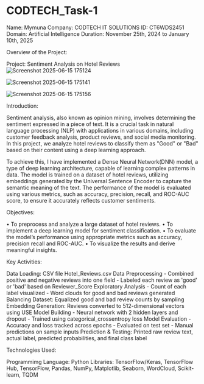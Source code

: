 # CODTECH_Task-1

Name: Mymuna
Company: CODTECH IT SOLUTIONS
ID: CT6WDS2451
Domain: Artificial Intelligence
Duration: November 25th, 2024 to January 10th, 2025

Overview of the Project:

Project: Sentiment Analysis on Hotel Reviews
![Screenshot 2025-06-15 175124](https://github.com/user-attachments/assets/0233b3ec-29c1-4d5b-a203-c14e2c6ffb32)

![Screenshot 2025-06-15 175141](https://github.com/user-attachments/assets/3abc1300-1682-4d47-ba4c-0a9213ab3403)

![Screenshot 2025-06-15 175156](https://github.com/user-attachments/assets/70791009-932f-4f9f-ad65-e333f610e4e0)

Introduction:

Sentiment analysis, also known as opinion mining, involves determining the sentiment expressed in a piece of text. It is a crucial task in natural language processing (NLP) with applications in various domains, including customer feedback analysis, product reviews, and social media monitoring. In this project, we analyze hotel reviews to classify them as "Good" or "Bad" based on their content using a deep learning approach.

To achieve this, I have implemented a Dense Neural Network(DNN) model, a type of deep learning architecture, capable of learning complex patterns in data. The model is trained on a dataset of hotel reviews, utilizing embeddings generated by the Universal Sentence Encoder to capture the semantic meaning of the text. The performance of the model is evaluated using various metrics, such as accuracy, precision, recall, and ROC-AUC score, to ensure it accurately reflects customer sentiments.

Objectives:
 
• To preprocess and analyze a large dataset of hotel reviews.
• To implement a deep learning model for sentiment classification.
• To evaluate the model’s performance using appropriate metrics such as accuracy, precision recall and ROC-AUC. 
• To visualize the results and derive meaningful insights.

Key Activities:

Data Loading:	CSV file Hotel_Reviews.csv 
Data Preprocessing	- Combined positive and negative reviews into one field
                   - Labeled each review as 'good' or 'bad' based on Reviewer_Score
Exploratory Analysis	- Count of each label visualized
                     - Word clouds for good and bad reviews generated
Balancing Dataset: Equalized good and bad review counts by sampling
Embedding Generation:	Reviews converted to 512-dimensional vectors using USE
Model Building	- Neural network with 2 hidden layers and dropout
               - Trained using categorical_crossentropy loss
Model Evaluation	- Accuracy and loss tracked across epochs
                 - Evaluated on test set
                 - Manual predictions on sample inputs
Prediction & Testing: 	Printed raw review text, actual label, predicted probabilities, and final class label

Technologies Used:

Programmimg Language: Python
Libraries: TensorFlow/Keras, TensorFlow Hub, TensorFlow, Pandas, NumPy, Matplotlib, Seaborn, WordCloud, Scikit-learn, TQDM

